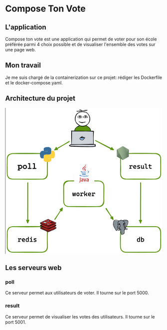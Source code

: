 # Compose Ton Vote

## L'application

Compose ton vote est une application qui permet de voter pour son école préférée parmi 4 choix possible et de visualiser l'ensemble des votes sur une page web.

## Mon travail

Je me suis chargé de la containerization sur ce projet: rédiger les Dockerfile et le docker-compose.yaml.

## Architecture du projet

![app architecture](https://github.com/CodeSnaker/Compose-ton-vote/blob/main/architecture_schema.jpg?raw=true)

## Les serveurs web

### poll

Ce serveur permet aux utilisateurs de voter. Il tourne sur le port 5000.

### result

Ce serveur permet de visualiser les votes des utilisateurs. Il tourne sur le port 5001.
